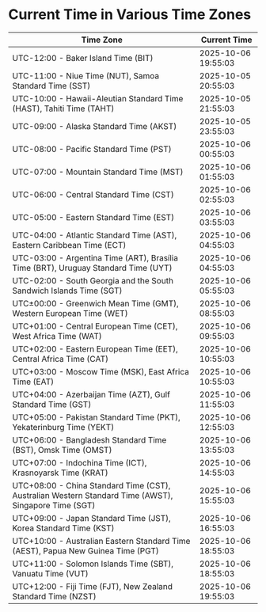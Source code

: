 # Current Time in Various Time Zones

| Time Zone | Current Time |
|-----------|--------------|
| UTC-12:00 - Baker Island Time (BIT) | 2025-10-06 19:55:03 |
| UTC-11:00 - Niue Time (NUT), Samoa Standard Time (SST) | 2025-10-05 20:55:03 |
| UTC-10:00 - Hawaii-Aleutian Standard Time (HAST), Tahiti Time (TAHT) | 2025-10-05 21:55:03 |
| UTC-09:00 - Alaska Standard Time (AKST) | 2025-10-05 23:55:03 |
| UTC-08:00 - Pacific Standard Time (PST) | 2025-10-06 00:55:03 |
| UTC-07:00 - Mountain Standard Time (MST) | 2025-10-06 01:55:03 |
| UTC-06:00 - Central Standard Time (CST) | 2025-10-06 02:55:03 |
| UTC-05:00 - Eastern Standard Time (EST) | 2025-10-06 03:55:03 |
| UTC-04:00 - Atlantic Standard Time (AST), Eastern Caribbean Time (ECT) | 2025-10-06 04:55:03 |
| UTC-03:00 - Argentina Time (ART), Brasília Time (BRT), Uruguay Standard Time (UYT) | 2025-10-06 04:55:03 |
| UTC-02:00 - South Georgia and the South Sandwich Islands Time (SGT) | 2025-10-06 05:55:03 |
| UTC±00:00 - Greenwich Mean Time (GMT), Western European Time (WET) | 2025-10-06 08:55:03 |
| UTC+01:00 - Central European Time (CET), West Africa Time (WAT) | 2025-10-06 09:55:03 |
| UTC+02:00 - Eastern European Time (EET), Central Africa Time (CAT) | 2025-10-06 10:55:03 |
| UTC+03:00 - Moscow Time (MSK), East Africa Time (EAT) | 2025-10-06 10:55:03 |
| UTC+04:00 - Azerbaijan Time (AZT), Gulf Standard Time (GST) | 2025-10-06 11:55:03 |
| UTC+05:00 - Pakistan Standard Time (PKT), Yekaterinburg Time (YEKT) | 2025-10-06 12:55:03 |
| UTC+06:00 - Bangladesh Standard Time (BST), Omsk Time (OMST) | 2025-10-06 13:55:03 |
| UTC+07:00 - Indochina Time (ICT), Krasnoyarsk Time (KRAT) | 2025-10-06 14:55:03 |
| UTC+08:00 - China Standard Time (CST), Australian Western Standard Time (AWST), Singapore Time (SGT) | 2025-10-06 15:55:03 |
| UTC+09:00 - Japan Standard Time (JST), Korea Standard Time (KST) | 2025-10-06 16:55:03 |
| UTC+10:00 - Australian Eastern Standard Time (AEST), Papua New Guinea Time (PGT) | 2025-10-06 18:55:03 |
| UTC+11:00 - Solomon Islands Time (SBT), Vanuatu Time (VUT) | 2025-10-06 18:55:03 |
| UTC+12:00 - Fiji Time (FJT), New Zealand Standard Time (NZST) | 2025-10-06 19:55:03 |
